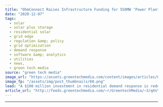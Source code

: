 ```yaml
---
title: "OhmConnect Raises Infrastructure Funding for 550MW ‘Power Plant’ of Home Demand Flexibility"
date: "2020-12-07"
tags: 
  - solar
  - solar plus storage 
  - residential solar
  - grid edge
  - regulation &amp; policy
  - grid optimization
  - demand response
  - software &amp; analytics
  - utilities
  - news,
  - green tech media
source: "green tech media"
image_url: "https://assets.greentechmedia.com/content/images/articles/OhmConnect-Distributed_Power.jpg"
image_fp: "/assets/img/post_thumbnails/60.png"
lead: "A $100 million investment in residential demand response is redefining what 'infrastructure' can be. Infrastructure funds typically invest money into tangible things involving steel and concrete. More recently, they have ventured into new items, like ..."
article_url: "http://feeds.greentechmedia.com/~r/GreentechMedia/~3/qXnYO-HjMQQ/ohmconnect-raises-infrastructure-funding-for-550mw-power-plant-of-home-demand-flexibility"
---
```


---
